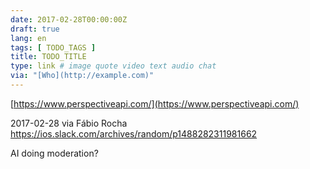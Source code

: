 ```yaml
---
date: 2017-02-28T00:00:00Z
draft: true
lang: en
tags: [ TODO_TAGS ]
title: TODO_TITLE
type: link # image quote video text audio chat
via: "[Who](http://example.com)"
---
```



[https://www.perspectiveapi.com/](https://www.perspectiveapi.com/)

2017-02-28 via Fábio Rocha
https://ios.slack.com/archives/random/p1488282311981662

AI doing moderation?
